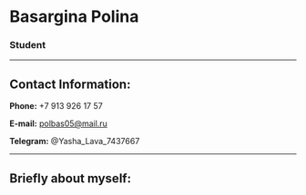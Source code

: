# Basargina Polina
### Student
****
## Contact Information:
**Phone:** +7 913 926 17 57

**E-mail:** polbas05@mail.ru

**Telegram:** @Yasha_Lava_7437667
****
## Briefly about myself:
